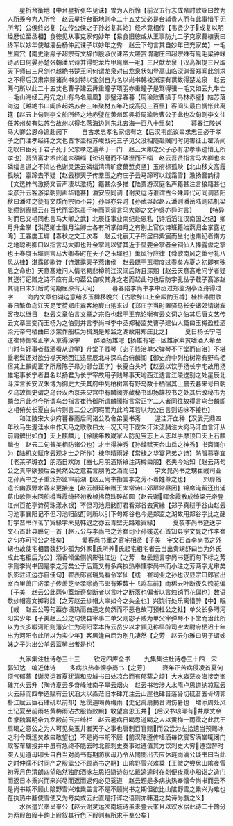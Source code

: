 <!-- { "loadSidebar": true } -->
　　星折台衡地【中台星折张华见诛】曽为人所怜【前汉五行志成帝时歌謡曰故为人所羡今为人所怜　赵云星折台衡地则李二十五丈父必是台辅贵人而有此事惜乎无所考】公侯终必复【左传公侯之子孙必复其始】经术竟相传【韦贤少子成复以明经厯位至丞相】食徳见从事克家何妙年【易食旧徳或从王事防九二子克家曹植表曰终军以妙年使越潘岳杨仲武诔子以妙年之秀　赵云下句言其自妙年已充家矣】一毛生鳯穴【南史谢鳯子超宗有文辞作殷淑仪诔帝大嗟赏谓谢庄曰超宗殊有鳯毛梁钟嵘诗品曰何晏孙楚张翰潘尼诗并得蛇龙片甲鳯凰一毛】三尺献龙泉【汉高祖提三尺取天下师曰三尺剑也越絶书楚王问何谓龙泉对曰龙泉状如登高山临深渊晋郑闻此剑求之不得后汉肃宗赐诸尚书剑特以宝剑自为名以尚书韩棱渊深有谋故得楚龙泉　赵云两句所以此二十五丈也曹子建云舜重瞳子项羽亦重瞳子是驽得骥一毛又如云九牛亡一毛山海经云丹宂之山有鸟名鳯凰】赤璧浮春暮【周瑜败曹操于鸟林赤璧】姑苏落海边【越絶书曰阖庐起姑苏台三年聚材五年乃成高见三百里】客间头最白惆怅此离筵【赵云上句则李文船所经之地赤璧在黄州即呉将周瑜败曹公子此也次旬则李文往任苏州矣有姑苏台故州以得名落海边则东北去海一百八十里矣】
　　暮春江陵送马大卿公恩命追赴阙下
　　自古求忠孝名家信有之【后汉韦彪议曰求忠臣必于孝子之门注孝经纬之文也晋卞壶拒苏峻战死三子见父没相随赴贼同时见害征士翟汤闻之叹曰臣死于君子死于父忠孝之道萃于一门　赵云大卿之父子必有忠孝事迹惜无所孝也】吾贤富才术此道未磷缁【论诏磨而不磷湼而不缁　赵云吾贤指言马大卿也未磷缁言道之不消亾也谢灵运云磷缁清清旷疲薾慙贞坚】玉府标孤映【北山移文高霞孤映】霜蹄去不疑【赵云穆天子传羣玉之府庄子云马蹄可以践霜雪】澈扬音韵彻【文选神气激扬又音声凄以激扬】籍甚众多推【陆贾游汉庭名声籍甚注言狼籍甚也梁彦升云客游梁朝则声华籍甚】潘安应同调【谢灵运诗谁谓古今殊异代可同调晋阳秋曰潘陆之徒有文质而宗师不异】孙呉亦异时【孙武呉起赵云潘则潘岳陆则陆机梁张缵别离赋云在百代而奚殊虽千年而同调言马大卿之文孙呉亦异时言】
　　【特异时而已又相同也言马大卿之武】北辰征事业南纪赴恩私【诗滔滔江汉南国之纪】卿月升金掌【洪范卿士惟月注卿士各有所掌如月之有别上官仪诗班籍始燕归金掌露初晞】王春度玉墀【春秋之文王次春　赵云北宸天子所居曰紫宸而坐北也南纪者南方之地聪明卿曰以指言马大卿也升金掌则以譬其近于显要金掌者金铜仙人捧露盘之掌也王春度玉墀则言马大卿春时在天子之玉墀也】薫风行应律【舜歌南风之薫兮礼八风从律】湛露即歌诗【诗湛露天子燕诸侯　赵云既于玉墀度过春矣方夏之初即有殊恩之命也】天意髙难问人情老易悲樽前江汉阔后防且深期【赵云天意髙难问学者疑其送行纪赠之诗不应有此句葢公自叹其身之老而起此句也后防字孔丛子载子髙游赵其徒曰未知后防何期屈原有天问】
　　暮春陪李尚书李中丞过郑监湖亭泛舟得过字
　　海内文章伯湖边意绪多玉樽移晩兴【古歌辞曰上金殿酌玉樽】桂楫帯酣歌春日繁鱼鸟江天足芰荷郑庄宾客地衰白逺来过【郑庄字当时置驿马长安诸郊请谢宾客夜以继日　赵云文章伯言文章之宗伯也起于王充论衡有云文词之伯其后唐文艺传云文章三变而王杨为之伯则并言李尚书李中丞郑秘监矣曹子建仙人篇曰玉樽盈桂酒梁元帝乌栖曲曰沙棠作船桂为楫湖是郑监之湖故用郑庄比之】
　　夏日扬长宁宅送崔侍御常正字入京得深字
　　醉酒扬雄宅【扬雄有宅一区雄家素贫嗜酒人希至门时有好事者载酒看从逰学】升堂子贱琴【宓子贱治单父弹琴不下堂而自治】不堪埀老鬓还对欲分襟天地西江逺星辰北斗深乌台俯麟阁【御史府中列柏树常有野鸟栖宿其上麟阁正字所居陈子昻为邻台正字】长夏白头吟【赵云以饮于扬长宁宅故用扬雄宅事长宁者县名以扬君为长宁宰故用子贱琴事天地西江逺言江陵送别之处星辰北斗深言长安汉朱博为御史大夫其府中列柏树常有野乌数十栖宿其上晨去暮来号曰朝夕乌故御史谓之乌台汉西京未央宫中有麟阁亦藏秘书即扬雄校书之处其后改秘书为麟台月此也今所谓鸟台指言崔待御所谓麟阁指言常正字二人者同往故得言鸟台麟阁之相俯矣长夏白头吟则言二公之间暇而为此吟耳若以为公自言则语咏不接也】
　　和江陵宋大少府暮春雨后同诸公及舎弟宴书斋
　　渥洼汗血种【汉武元鼎四年秋马生渥洼水中作天马之歌歌曰太一况天马下霑朱汗沫流赭注大宛马汗血言汗从前肩髀出如血】天上麒麟儿【徐陵年数嵗家人防见宝志上人志以手摩顶曰天上石麒麟也　赵云二句普美相防诸公也】才士得神秀【孙绰赋天台山岳之神秀】书斋闻尔为【陆机文赋序云观才士之所作】棣华晴雨好【常棣之华宴兄弟之诗】防服暮春宜【老莱子斑衣】朋酒日欢防【豳七月朋酒斯飨注两樽曰朋】老夫今始知【赵云两句公之真率欲预后会矣然公之意若言朋防之酒而已】
　　宇文晁尚书之甥崔彧司业之孙尚书之子重泛郑监审前湖【赵云尚书指言李之芳不着姓尊之也】
　　郊扉俗逺长幽寂野水春来更接连【赵云顔延年赠王太常诗曰郊扉常昼闭】锦席淹留还出浦葛巾欹侧未回船樽当霞绮轻初散棹拂荷珠碎却圆【赵云谢晖余霞散成绮梁元帝登江州百花亭诗荷珠漾水银】不但习池归酩酊君看郑谷去寅縁【郑子真耕于谷山赵云习池事襄阳记不但习池归酩酊则所以引下句郑谷也今是郑监之湖故用郑谷字比之酩酊字晋书作茗艼寅縁字未见韩退之亦云青壁无路难寅縁】
　　夏夜李尚书筵送宇文石首赴县聮句一首【赵云公与李尚书之芳崔司业孙彧送石首知县宇文晁之作李崔之句亦可预公之社矣】
　　爱客尚书重之官宅相贤【子美　宇文石首李尚书之外甥也故使宅相晋魏舒少孤为外家氏所养氏起宅相宅者云当出贵甥舒曰当为外氏成此宅相后为公】酒香倾坐侧帆影驻江边【之芳　赵云题言李尚书筵而句下标之芳字则李尚书固是李之芳矣公于后篇又有多病执热奉懐李尚书而小注之芳两字尤审矣帆影驻江边亦自佳句】翟表郎官瑞鳬看令宰仙【彧　崔司业之孙也汉显宗曰郎官出宰百里萧广济孝子传萧芝至孝除尚书郎有雉数十飞鸣车前】雨稀云叶断夜久烛花偏【子美　赵云公此两句葢新奇矣断者以言叶之断落也偏者以言烛销而花偏也】数语欹纱帽高文掷彩牋【之芳赵云纱帽大率如今之头金也】兴饶行处乐离惜醉【中】眠【彧　赵云公等句葢亦语热而白道之矣然而不恶也故可预杜公之社】单父长多暇河阳实少年【子美赵云公之句使县宰事二单父则宓子贱为单父宰弹琴不下堂而治此所以为长多暇河阳则藩安仁为河阳宰本传云岳少以才頴见称早辟司空太尉府栖迟十年出为河阳令此所以为实少年】客居逢自屈为别几凄然【之芳　赵云尔雅曰男子谓姊妹之子为出公羊云葢舅出者是也】



　　九家集注杜诗巻三十三
　　钦定四库全书
　　九集集注杜诗巻三十四　宋　郭知达　编近体诗
　　多病执热奉懐李尚书【之芳】
　　衰年正苦病侵凌首夏何须气郁蒸【谢灵运首夏犹清和应壉书曰处凉台而有郁蒸之烦】大水淼茫炎海接竒峯硉兀火云升【陶诗夏云多竒峰淮南子旱云烟火　赵云书若渉大水隋卢思道纳凉赋云火云赫而四举选赋有云状滔大以淼茫旧本硉兀注云山崖也硉音落骨切矹音五骨切郭朴江赋云巨石硉矹以前却】思霑道暍黄梅雨【史记禹扇揭音谒伤暑也　増添周处风土记夏至前雨名黄梅雨沾衣服皆败黦】敢望宫恩玉井【后汉书琅瑘有井厚丈余鱼豢魏畧明帝九龙殿前玉井绮栏　赵云暑病日暍思道暍之人以黄梅一雨霑之此武王扇暍之意公之为人可见矣玉井者天子之事也唐制百官赐而公尝为左拾遗当预赐冰之利今既逺矣故曰敢望也】不是尚书期不顾【前汉陈遵传嗜酒毎饮賔客满堂辄闭门取客车辖投井中虽有急终不能去时北部刺史奏事过遵值其方饮刺史大穷遵霑醉时突入见遵母叩头自白当对尚书有期防状母乃令从閤閤出去应休琏雨满公琰书曰当此之时仲孺不时同产之服孟公不顾尚书之期】山隂野雪兴难乗【王徽之尝居山隂夜雪初霁月色清朗四望皓然独酌酒咏左思招隐诗忽忆戴逵逵时在剡便夜乘小船诣之造门而返日本乗兴而来兴尽而返而返何必见妥道　赵云题是多病执热奉懐今尚书而云不是尚书期不顾山隂野雪兴难乗盖言不是不顾尚书之期但欲比山隂野雪之乗兴为难也在执热中翻使雪使又为竒矣或云此直是打诨之语则亦韩退之矣诗为戯之义】
　　水宿遣兴奉呈羣公【赵云谢灵运次南城诗虽未登云峯且以欢水宿此诗二十韵分为两叚毎叚十韵上叚叙其行色下叚则有所求于羣公矣】
